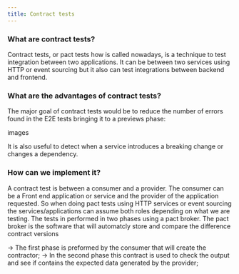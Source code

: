 ```yaml
---
title: Contract tests
---
```


### What are contract tests?
Contract tests, or pact tests how is called nowadays, is a technique to test integration between two applications. It can be between two services using HTTP or event sourcing but it also can test integrations between backend and frontend.

### What are the advantages of contract tests?
The major goal of contract tests would be to reduce the number of errors found in the E2E tests bringing it to a previews phase:

images

It is also useful to detect when a service introduces a breaking change or changes a dependency. 

### How can we implement it?

A contract test is between a consumer and a provider. The consumer can be a Front end application or service and the provider of the application requested. So when doing pact tests using HTTP services or event sourcing the services/applications can assume both roles depending on what we are testing. 
The tests in performed in two phases using a pact broker. The pact broker is the software that will automatcly store and compare the difference contract versions

-> The first phase is preformed by the consumer that will create the contractor;
-> In the second phase this contract is used to check the output and see if contains the expected data generated by the provider;


